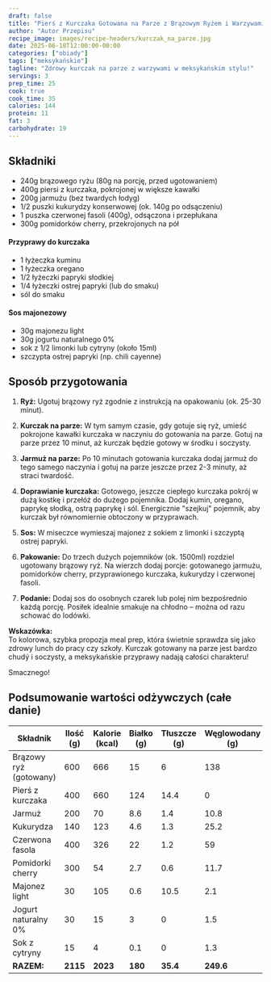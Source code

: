```yaml
---
draft: false
title: "Pierś z Kurczaka Gotowana na Parze z Brązowym Ryżem i Warzywami (Meksykański Twist)"
author: "Autor Przepisu"
recipe_image: images/recipe-headers/kurczak_na_parze.jpg
date: 2025-06-18T12:00:00-00:00
categories: ["obiady"]
tags: ["meksykańskie"]
tagline: "Zdrowy kurczak na parze z warzywami w meksykańskim stylu!"
servings: 3
prep_time: 25
cook: true
cook_time: 35
calories: 144
protein: 11
fat: 3
carbohydrate: 19
---
```


## Składniki
- 240g brązowego ryżu (80g na porcję, przed ugotowaniem)
- 400g piersi z kurczaka, pokrojonej w większe kawałki
- 200g jarmużu (bez twardych łodyg)
- 1/2 puszki kukurydzy konserwowej (ok. 140g po odsączeniu)
- 1 puszka czerwonej fasoli (400g), odsączona i przepłukana
- 300g pomidorków cherry, przekrojonych na pół

#### Przyprawy do kurczaka
- 1 łyżeczka kuminu
- 1 łyżeczka oregano
- 1/2 łyżeczki papryki słodkiej
- 1/4 łyżeczki ostrej papryki (lub do smaku)
- sól do smaku

#### Sos majonezowy
- 30g majonezu light
- 30g jogurtu naturalnego 0%
- sok z 1/2 limonki lub cytryny (około 15ml)
- szczypta ostrej papryki (np. chili cayenne)

## Sposób przygotowania
1. **Ryż:** Ugotuj brązowy ryż zgodnie z instrukcją na opakowaniu (ok. 25-30 minut).

2. **Kurczak na parze:** W tym samym czasie, gdy gotuje się ryż, umieść pokrojone kawałki kurczaka w naczyniu do gotowania na parze. Gotuj na parze przez 10 minut, aż kurczak będzie gotowy w środku i soczysty.

3. **Jarmuż na parze:** Po 10 minutach gotowania kurczaka dodaj jarmuż do tego samego naczynia i gotuj na parze jeszcze przez 2-3 minuty, aż straci twardość.

4. **Doprawianie kurczaka:** Gotowego, jeszcze ciepłego kurczaka pokrój w dużą kostkę i przełóż do dużego pojemnika. Dodaj kumin, oregano, paprykę słodką, ostrą paprykę i sól. Energicznie "szejkuj" pojemnik, aby kurczak był równomiernie obtoczony w przyprawach.

5. **Sos:** W miseczce wymieszaj majonez z sokiem z limonki i szczyptą ostrej papryki.

6. **Pakowanie:** Do trzech dużych pojemników (ok. 1500ml) rozdziel ugotowany brązowy ryż. Na wierzch dodaj porcje: gotowanego jarmużu, pomidorków cherry, przyprawionego kurczaka, kukurydzy i czerwonej fasoli.

7. **Podanie:** Dodaj sos do osobnych czarek lub polej nim bezpośrednio każdą porcję. Posiłek idealnie smakuje na chłodno – można od razu schować do lodówki.

**Wskazówka:**  
To kolorowa, szybka propozja meal prep, która świetnie sprawdza się jako zdrowy lunch do pracy czy szkoły. Kurczak gotowany na parze jest bardzo chudý i soczysty, a meksykańskie przyprawy nadają całości charakteru!

Smacznego!

## Podsumowanie wartości odżywczych (całe danie)

| Składnik              | Ilość (g) | Kalorie (kcal) | Białko (g) | Tłuszcze (g) | Węglowodany (g) |
|-----------------------|-----------|----------------|------------|--------------|-----------------|
| Brązowy ryż (gotowany)| 600       | 666            | 15         | 6            | 138             |
| Pierś z kurczaka      | 400       | 660            | 124        | 14.4         | 0               |
| Jarmuż                | 200       | 70             | 8.6        | 1.4          | 10.8            |
| Kukurydza             | 140       | 123            | 4.6        | 1.3          | 25.2            |
| Czerwona fasola       | 400       | 326            | 22         | 1.2          | 59              |
| Pomidorki cherry      | 300       | 54             | 2.7        | 0.6          | 11.7            |
| Majonez light         | 30        | 105            | 0.6        | 10.5         | 2.1             |
| Jogurt naturalny 0%   | 30        | 15             | 3          | 0            | 1.5             |
| Sok z cytryny         | 15        | 4              | 0.1        | 0            | 1.3             |
| **RAZEM:**            | **2115**  | **2023**       | **180**    | **35.4**     | **249.6**       |